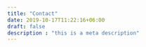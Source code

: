 ```yaml
---
title: "Contact"
date: 2019-10-17T11:22:16+06:00
draft: false
description : "this is a meta description"
---
```


